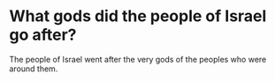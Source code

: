 # What gods did the people of Israel go after?

The people of Israel went after the very gods of the peoples who were around them.

